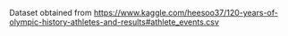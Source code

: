 Dataset obtained from
https://www.kaggle.com/heesoo37/120-years-of-olympic-history-athletes-and-results#athlete_events.csv
